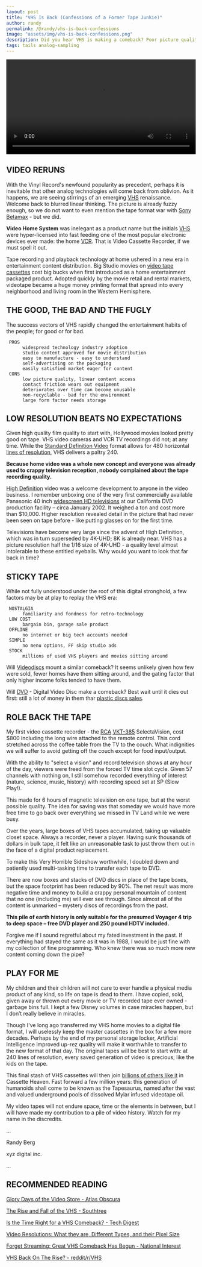 ```yaml
---
layout: post
title: "VHS Is Back (Confessions of a Former Tape Junkie)"
author: randy
permalink: /@randy/vhs-is-back-confessions
image: "assets/img/vhs-is-back-confessions.png"
description: Did you hear VHS is making a comeback? Poor picture quality did not matter back then - why would it now? Having dumped a personal fortune into the format, there is no pleasure in dumping unfortunate tapes in the garbage. Press Pause on this Rewind.
tags: tails analog-sampling
---
```


<video width="720" height="auto" controls style="max-width: 100%">
   <source src="/assets/vhs-is-back-confessions-720.mp4" type="video/mp4">
</video>

## VIDEO RERUNS

With the Vinyl Record's newfound popularity as precedent, perhaps it is inevitable that other analog technologies will come back from oblivion. As it happens, we are seeing stirrings of an emerging [VHS](https://www.nbcnews.com/pop-culture/movies/vhs-tapes-are-back-vogue-everything-old-new-again-n1151611) renaissance. Welcome back to blurred linear thinking. The picture is already fuzzy enough, so we do not want to even mention the tape format war with [Sony Betamax](https://en.wikipedia.org/wiki/Betamax) - but we did.  


**Video Home System** was inelegant as a product name but the initials [VHS](https://en.wikipedia.org/wiki/VHS) were hyper-licensed into fast feeding one of the most popular electronic devices ever made: the home [VCR](https://en.wikipedia.org/wiki/Videocassette_recorder). That is Video Cassette Recorder, if we must spell it out.  

Tape recording and playback technology at home ushered in a new era in entertainment content distribution. Big Studio movies on [video tape cassettes](http://www.madehow.com/Volume-7/Videotape.html) cost big bucks when first introduced as a home entertainment packaged product. Adopted quickly by the movie retail and rental markets, videotape became a huge money printing format that spread into every neighborhood and living room in the Western Hemisphere.

## THE GOOD, THE BAD AND THE FUGLY

The success vectors of VHS rapidly changed the entertainment habits of the people; for good or for bad.

     PROS 
          widespread technology industry adoption 
          studio content approved for movie distribution
          easy to manufacture - easy to understand 
          self-advertising on the packaging 
          easily satisfied market eager for content
     CONS 
          low picture quality, linear content access
          contact friction wears out equipment 
          deteriorates over time can become unusable 
          non-recyclable - bad for the environment 
          large form factor needs storage 

## LOW RESOLUTION BEATS NO EXPECTATIONS

Given high quality film quality to start with, Hollywood movies looked pretty good on tape. VHS video cameras and VCR TV recordings did not; at any time. While the [Standard Definition Video](https://en.wikipedia.org/wiki/Standard-definition_television) format allows for 480 horizontal [lines of resolution](https://www.techgyd.com/video-resolution-difference-360p-480p-720p-1080p-videos/27912), VHS delivers a paltry 240.

**Because home video was a whole new concept and everyone was already used to crappy television reception, nobody complained about the tape recording quality.**

[High Definition](https://en.wikipedia.org/wiki/High-definition_television) video was a welcome development to anyone in the video business. I remember unboxing one of the very first commercially available Panasonic 40 inch [widescreen HD televisions](https://electronics.howstuffworks.com/first-hdtv.htm) at our California DVD production facility – circa January 2002. It weighed a ton and cost more than $10,000. Higher resolution revealed detail in the picture that had never been seen on tape before - like putting glasses on for the first time.

Televisions have become very large since the advent of High Definition, which was in turn superseded by 4K-UHD; 8K is already near. VHS has a picture resolution half the 1/16 size of 4K-UHD - a quality level almost intolerable to these entitled eyeballs. Why would you want to look that far back in time?

## STICKY TAPE

While not fully understood under the roof of this digital stronghold, a few factors may be at play to replay the VHS era:

     NOSTALGIA 
          familiarity and fondness for retro-technology 
     LOW COST 
          bargain bin, garage sale product 
     OFFLINE 
          no internet or big tech accounts needed 
     SIMPLE 
          no menu options, FF skip studio ads 
     STOCK
          millions of used VHS players and movies sitting around 

Will [Videodiscs](https://obsoletemedia.org/video/disc) mount a similar comeback? It seems unlikely given how few were sold, fewer homes have them sitting around, and the gating factor that only higher income folks tended to have them.

Will [DVD](https://en.wikipedia.org/wiki/DVD-Video) - Digital Video Disc make a comeback? Best wait until it dies out first: still a lot of money in them thar [plastic discs sales](https://www.the-numbers.com/home-market/dvd-sales/2022).

## ROLE BACK THE TAPE

My first video cassette recorder - the [RCA](https://www.rca.com/us_en/our-legacy-266-us-en) [VKT-385](https://manualsdump.com/en/manuals/rca-vpt_385/173564/1) SelectaVision, cost $800 including the long wire attached to the remote control. This cord stretched across the coffee table from the TV to the couch. What indignities we will suffer to avoid getting off the couch except for food input/output.

With the ability to "select a vision" and record television shows at any hour of the day, viewers were freed from the forced TV time slot cycle. Given 57 channels with nothing on, I still somehow recorded everything of interest (nature, science, music, history) with recording speed set at SP (Slow Play!).

This made for 6 hours of magnetic television on one tape, but at the worst possible quality. The idea for saving was that someday we would have more free time to go back over everything we missed in TV Land while we were busy.

Over the years, large boxes of VHS tapes accumulated, taking up valuable closet space. Always a recorder, never a player. Having sunk thousands of dollars in bulk tape, it felt like an unreasonable task to just throw them out in the face of a digital product replacement.

To make this Very Horrible Sideshow worthwhile, I doubled down and patiently used multi-tasking time to transfer each tape to DVD.

There are now boxes and stacks of DVD discs in place of the tape boxes, but the space footprint has been reduced by 90%. The net result was more negative time and money to build a crappy personal mountain of content that no one (including me) will ever see through. Since almost all of the content is unmarked – mystery discs of recordings from the past.

**This pile of earth history is only suitable for the presumed Voyager 4 trip to deep space – free DVD player and 250 pound HDTV included.**

Forgive me if I sound regretful about my fated investment in the past. If everything had stayed the same as it was in 1988, I would be just fine with my collection of fine programming. Who knew there was so much more new content coming down the pipe?

## PLAY FOR ME

My children and their children will not care to ever handle a physical media product of any kind, so life on tape is dead to them. I have copied, sold, given away or thrown out every movie or TV recorded tape ever owned - garbage bins full. I kept a few Disney volumes in case miracles happen, but I don’t really believe in miracles.

Though I've long ago transferred my VHS home movies to a digital file format, I will uselessly keep the master cassettes in the box for a few more decades. Perhaps by the end of my personal storage locker, Artificial Intelligence improved up-rez quality will make it worthwhile to transfer to the new format of that day. The original tapes will be best to start with: at 240 lines of resolution, every saved generation of video is precious; like the kids on the tape.

This final stash of VHS cassettes will then join [billions of others like it](https://legacybox.com/blogs/analog/you-wont-believe-how-many-cassette-tapes) in Cassette Heaven. Fast forward a few million years: this generation of humanoids shall come to be known as the Tapesaurus, named after the vast and valued underground pools of dissolved Mylar infused videotape oil.

My video tapes will not endure space, time or the elements in between, but I will have made my contribution to a pile of video history. Watch for my name in the discredits.

...

Randy Berg

xyz digital inc.

...

## RECOMMENDED READING

[Glory Days of the Video Store - Atlas Obscura](https://www.atlasobscura.com/articles/glory-days-of-the-video-rental-store)

[The Rise and Fall of the VHS - Southtree](https://southtree.com/blogs/artifact/the-rise-and-fall-of-the-vhs)

[Is the Time Right for a VHS Comeback? - Tech Digest](https://www.techdigest.tv/2020/12/is-the-time-right-for-a-vhs-comeback.html)

[Video Resolutions: What they are, Different Types, and their Pixel Size](https://typito.com/blog/video-resolutions)

[Forget Streaming: Great VHS Comeback Has Begun - National Interest](https://nationalinterest.org/blog/techland/forget-streaming-great-vhs-comeback-has-begun-well-sort-185714)

[VHS Back On The Rise? - reddit/r/VHS](https://www.reddit.com/r/VHS/comments/69pxn3/vhs_back_on_the_rise)
